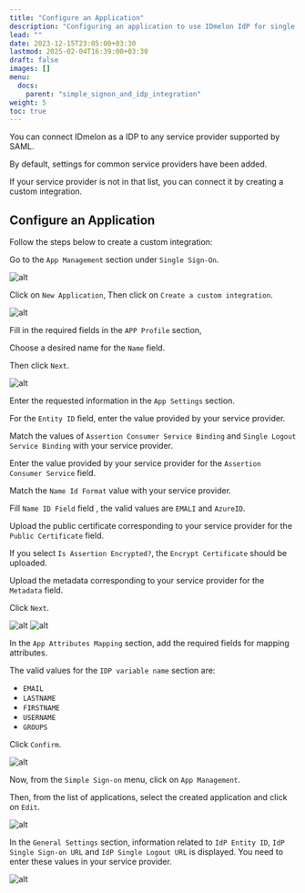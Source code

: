 ```yaml
---
title: "Configure an Application"
description: "Configuring an application to use IDmelon IdP for single sign on"
lead: ""
date: 2023-12-15T23:05:00+03:30
lastmod: 2025-02-04T16:39:00+03:30
draft: false
images: []
menu:
  docs:
    parent: "simple_signon_and_idp_integration"
weight: 5
toc: true
---
```


You can connect IDmelon as a IDP to any service provider supported by SAML.

By default, settings for common service providers have been added.

If your service provider is not in that list, you can connect it by creating a custom integration.

## Configure an Application

Follow the steps below to create a custom integration:

Go to the `App Management` section under `Single Sign-On`.

![alt](/images/vendor/sso/custom/custom_01.png)

Click on `New Application`, Then click on `Create a custom integration`.

![alt](/images/vendor/sso/custom/custom_02.png)

Fill in the required fields in the `APP Profile` section,

Choose a desired name for the `Name` field.

Then click `Next`.

![alt](/images/vendor/sso/custom/custom_03.png)

Enter the requested information in the `App Settings` section.

For the `Entity ID` field, enter the value provided by your service provider.

Match the values of `Assertion Consumer Service Binding` and `Single Logout Service Binding` with your service provider.

Enter the value provided by your service provider for the `Assertion Consumer Service` field.

Match the `Name Id Format` value with your service provider.

Fill `Name ID Field` field , the valid values are `EMALI` and `AzureID`.

Upload the public certificate corresponding to your service provider for the `Public Certificate` field.

If you select `Is Assertion Encrypted?`, the `Encrypt Certificate` should be uploaded.

Upload the metadata corresponding to your service provider for the `Metadata` field.

Click `Next`.

![alt](/images/vendor/sso/custom/custom_04.png)
![alt](/images/vendor/sso/custom/custom_05.png)

In the `App Attributes Mapping` section, add the required fields for mapping attributes.

The valid values for the `IDP variable name` section are:

- `EMAIL`
- `LASTNAME`
- `FIRSTNAME`
- `USERNAME`
- `GROUPS`

Click `Confirm`.

![alt](/images/vendor/sso/custom/custom_06.png)

Now, from the `Simple Sign-on` menu, click on `App Management`.

Then, from the list of applications, select the created application and click on `Edit`.

![alt](/images/vendor/sso/custom/custom_07.png)

In the `General Settings` section, information related to `IdP Entity ID`, `IdP Single Sign-on URL` and `IdP Single Logout URL` is displayed.
You need to enter these values in your service provider.

![alt](/images/vendor/sso/custom/custom_08.png)
